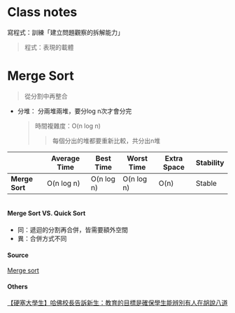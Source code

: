 # Class notes
寫程式：訓練「建立問題觀察的拆解能力」
  > 程式：表現的載體

# Merge Sort
> 從分割中再整合
- 分堆： 分兩堆兩堆，要分log n次才會分完
  > 時間複雜度：O(n log n)
  >> 每個分出的堆都要重新比較，共分出n堆

| | Average Time | Best Time | Worst Time | Extra Space | Stability |
| --- | --- | --- | --- | --- | --- |
|**Merge Sort**| O(n log n) | O(n log n) | O(n log n) | O(n) | Stable |

![]()

#### Merge Sort VS. Quick Sort
- 同：遞迴的分割再合併，皆需要額外空間
- 異：合併方式不同

#### Source
[Merge sort](https://www.c-programming-simple-steps.com/merge-sort.html)

#### Others
[【硬塞大學生】哈佛校長告訴新生：教育的目標是確保學生能辨別有人在胡說八道](https://www.inside.com.tw/article/10573-harvard-freshman-convocation-address-to-class-2021)
